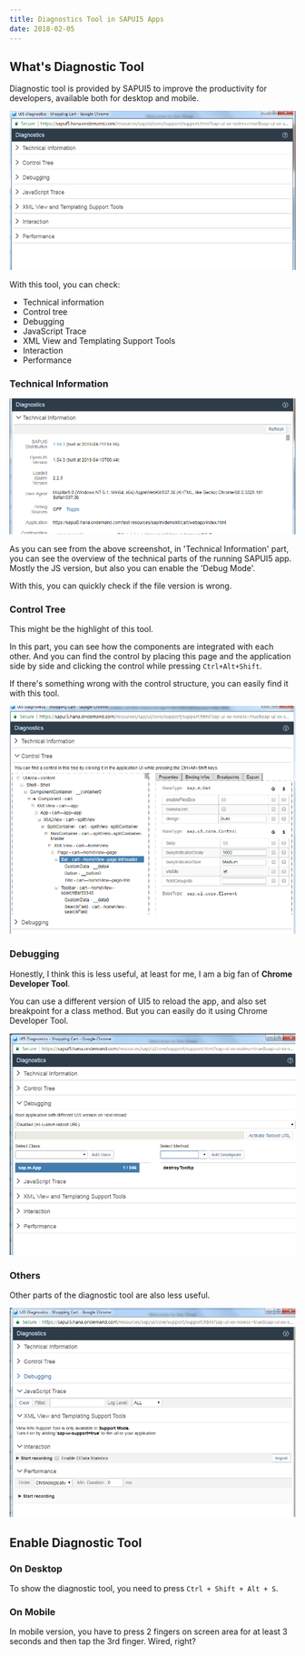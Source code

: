 ```yaml
---
title: Diagnostics Tool in SAPUI5 Apps
date: 2018-02-05
---
```


## What's Diagnostic Tool

Diagnostic tool is provided by SAPUI5 to improve the productivity for developers, available both for desktop and mobile.

![APUI5-diagnostics-too](../images/SAPUI5-diagnostics-tool.png)

 With this tool, you can check:

- Technical information
- Control tree
- Debugging
- JavaScript Trace
- XML View and Templating Support Tools
- Interaction
- Performance

### Technical Information

![APUI5-diagnostics-tool-tech-inf](../images/SAPUI5-diagnostics-tool-tech-info.png)

As you can see from the above screenshot, in 'Technical Information' part, you can see the overview of the technical parts of the running SAPUI5 app. Mostly the JS version, but also you can enable the 'Debug Mode'. 

With this, you can quickly check if the file version is wrong.

### Control Tree

This might be the highlight of this tool. 

In this part, you can see how the components are integrated with each other. And you can find the control by placing this page and the application side by side and clicking the control while pressing `Ctrl+Alt+Shift`.

If there's something wrong with the control structure, you can easily find it with this tool.

![APUI5-diagnostics-tool-control-tre](../images/SAPUI5-diagnostics-tool-control-tree.png)

### Debugging

Honestly, I think this is less useful, at least for me, I am a big fan of **Chrome Developer Tool**.

You can use a different version of UI5 to reload the app, and also set breakpoint for a class method. But you can easily do it using Chrome Developer Tool.

![APUI5-diagnostics-tool-debu](../images/SAPUI5-diagnostics-tool-debug.png)

### Others

Other parts of the diagnostic tool are also less useful.

![APUI5-diagnostics-tool-other](../images/SAPUI5-diagnostics-tool-others.png)

## Enable Diagnostic Tool

### On Desktop

To show the diagnostic tool, you need to press `Ctrl + Shift + Alt + S`.

### On Mobile

In mobile version, you have to press 2 fingers on screen area for at least 3 seconds and then tap the 3rd finger. Wired, right?